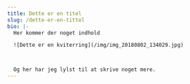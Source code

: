 ```yaml
---
title: Dette er en titel
slug: /dette-er-en-tittel
bio: |-
  Her kommer der noget indhold

  ![Dette er en kviterring](/img/img_20180802_134029.jpg)



  Og her har jeg lylst til at skrive noget mere.
---
```


